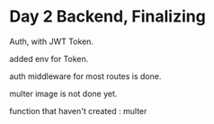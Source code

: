 # Day 2 Backend, Finalizing

Auth, with JWT Token.

added env for Token.

auth middleware for most routes is done.

multer image is not done yet.

function that haven't created : multer
